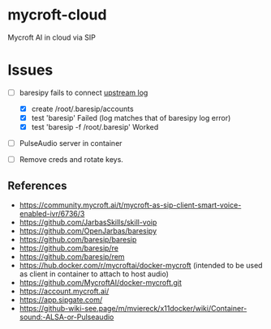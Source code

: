 # mycroft-cloud
Mycroft AI in cloud via SIP

# Issues
- [ ] baresipy fails to connect [upstream log](https://github.com/JarbasSkills/skill-voip/issues/7_)
  - [x] create /root/.baresip/accounts
  - [x] test 'baresip' Failed (log matches that of baresipy log error)
  - [x] test 'baresip -f /root/.baresip' Worked
- [ ] PulseAudio server in container
- [ ] Remove creds and rotate keys.


## References
- https://community.mycroft.ai/t/mycroft-as-sip-client-smart-voice-enabled-ivr/6736/3
- https://github.com/JarbasSkills/skill-voip
- https://github.com/OpenJarbas/baresipy
- https://github.com/baresip/baresip
- https://github.com/baresip/re
- https://github.com/baresip/rem
- https://hub.docker.com/r/mycroftai/docker-mycroft (intended to be used as client in container to attach to host audio)
- https://github.com/MycroftAI/docker-mycroft.git
- https://account.mycroft.ai/
- https://app.sipgate.com/
- https://github-wiki-see.page/m/mviereck/x11docker/wiki/Container-sound:-ALSA-or-Pulseaudio
